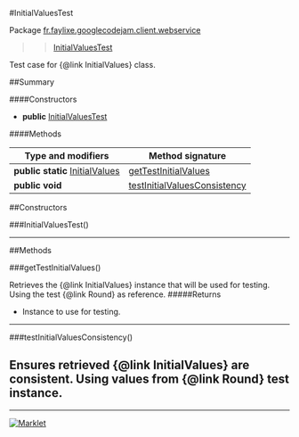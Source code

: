 #InitialValuesTest

Package [fr.faylixe.googlecodejam.client.webservice](README.md)<br>
>  > [InitialValuesTest](InitialValuesTest.md)

Test case for {@link InitialValues} class.

##Summary

####Constructors

* **public** [InitialValuesTest](#initialvaluestest)

####Methods

Type and modifiers | Method signature
 --- | --- 
**public static** [InitialValues](InitialValues.md) | [getTestInitialValues](#gettestinitialvalues)
**public** **void** | [testInitialValuesConsistency](#testinitialvaluesconsistency)


##Constructors

###InitialValuesTest()



---

##Methods

###getTestInitialValues()


Retrieves the {@link InitialValues}
 instance that will be used for testing.
 Using the test {@link Round} as reference.
#####Returns


* Instance to use for testing.

---
###testInitialValuesConsistency()


Ensures retrieved {@link InitialValues} are
 consistent. Using values from {@link Round}
 test instance.
---
---
[![Marklet](https://img.shields.io/badge/Generated%20by-Marklet-green.svg)](https://github.com/Faylixe/marklet)